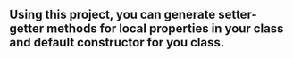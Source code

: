 <h2>Using this project, you can generate setter-getter methods for local properties in your class and default constructor for you class.</h2><br>
